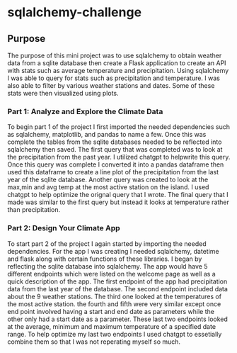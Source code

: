# sqlalchemy-challenge

## Purpose
The purpose of this mini project was to use sqlalchemy to obtain weather data from a sqlite database then create a Flask application to create an API with stats such as average temperature and precipitation. Using sqlalchemy I was able to query for stats such as precipitation and temperature. I was also able to filter by various weather stations and dates. Some of these stats were then visualized using plots. 


### Part 1: Analyze and Explore the Climate Data
To begin part 1 of the project I first imported the needed dependencies such as sqlalchemy, matplotlib, and pandas to name a few. Once this was complete the tables from the sqlite databases needed to be reflected into sqlalchemy then saved. The first query that was completed was to look at the precipitation from the past year. I utilized chatgpt to helpwrite this query. Once this query was complete I converted it into a pandas dataframe then used this dataframe to create a line plot of the precipitation from the last year of the sqlite database. Another query was created to look at the max,min and avg temp at the most active station on the island. I used chatgpt to help optimize the orignal query that I wrote. The final query that I made was similar to the first query but instead it looks at temperature rather than precipitation. 

### Part 2: Design Your Climate App
To start part 2 of the project I again started by importing the needed dependencies. For the app I was creating I needed sqlalchemy, datetime and flask along with certain functions of these libraries. I began by reflecting the sqlite database into sqlalchemy. The app would have 5 different endpoints which were listed on the welcome page as well as a quick description of the app. The first endpoint of the app had precipitation data from the last year of the database. The second endpoint included data about the 9 weather stations. The third one looked at the temperatures of the most active station. the fourth and fifth were very similar except once end point involved having a start and end date as parameters while the other only had a start date as a parameter. These last two endpoints looked at the average, minimum and maximum temperature of a specified date range. To help optimize my last two endpoints I used chatgpt to essetially combine them so that I was not reperating myself so much. 

